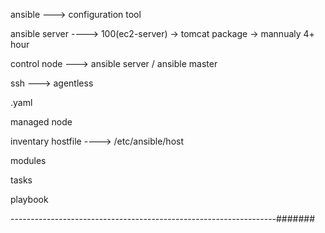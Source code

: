 ansible ---> configuration tool

ansible server ----> 100(ec2-server) -> tomcat package -> mannualy 4+ hour 


control node ---> ansible server / ansible master 

ssh ---> agentless 

.yaml 

managed node 

inventary hostfile  ----> /etc/ansible/host 

modules 

tasks 

playbook 

------------------------------------------------------------------#######

